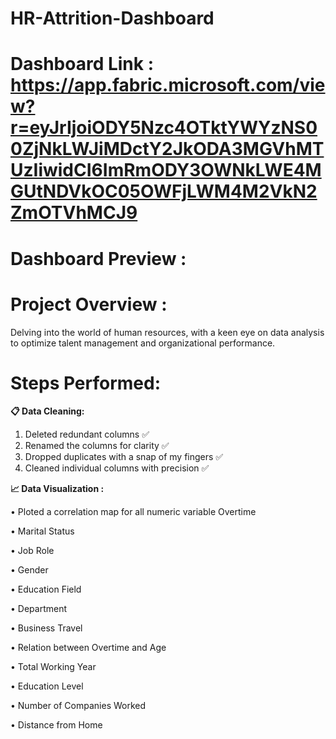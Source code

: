 # HR-Attrition-Dashboard

# Dashboard Link : https://app.fabric.microsoft.com/view?r=eyJrIjoiODY5Nzc4OTktYWYzNS00ZjNkLWJiMDctY2JkODA3MGVhMTUzIiwidCI6ImRmODY3OWNkLWE4MGUtNDVkOC05OWFjLWM4M2VkN2ZmOTVhMCJ9

# Dashboard Preview :

# Project Overview :
Delving into the world of human resources, with a keen eye on data analysis to optimize talent management and organizational performance.
# Steps Performed:
**📋 Data Cleaning:**
1. Deleted redundant columns ✅
2. Renamed the columns for clarity ✅
3. Dropped duplicates with a snap of my fingers ✅
4. Cleaned individual columns with precision ✅

**📈 Data Visualization :**

• Ploted a correlation map for all numeric variable Overtime

• Marital Status

• Job Role

• Gender

• Education Field

• Department


• Business Travel

• Relation between Overtime and Age

• Total Working Year

• Education Level

• Number of Companies Worked

• Distance from Home
